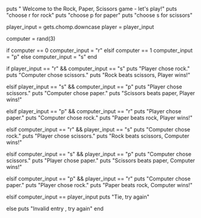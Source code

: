 puts " Welcome to the Rock, Paper, Scissors game - let's play!"
puts "choose r for rock"
puts "choose p for paper"
puts "choose s for scissors"

player_input = gets.chomp.downcase
player = player_input

computer = rand(3)

if computer == 0
  computer_input = "r"
elsif computer == 1
  computer_input = "p"
else
  computer_input = "s"
end

if player_input == "r" && computer_input == "s"
  puts "Player chose rock."
  puts "Computer chose scissors."
  puts "Rock beats scissors, Player wins!"

elsif player_input == "s" && computer_input == "p"
  puts "Player chose scissors."
  puts "Computer chose paper."
  puts "Scissors beats paper, Player wins!"

elsif player_input == "p" && computer_input == "r"
  puts "Player chose paper."
  puts "Computer chose rock."
  puts "Paper beats rock, Player wins!"

elsif computer_input == "r" && player_input == "s"
  puts "Computer chose rock."
  puts "Player chose scissors."
  puts "Rock beats scissors, Computer wins!"

elsif computer_input == "s" && player_input == "p"
  puts "Computer chose scissors."
  puts "Player chose paper."
  puts "Scissors beats paper, Computer wins!"

elsif computer_input == "p" && player_input == "r"
  puts "Computer chose paper."
  puts "Player chose rock."
  puts "Paper beats rock, Computer wins!"

elsif computer_input == player_input
  puts "Tie, try again"

else
  puts "Invalid entry , try again"
end
